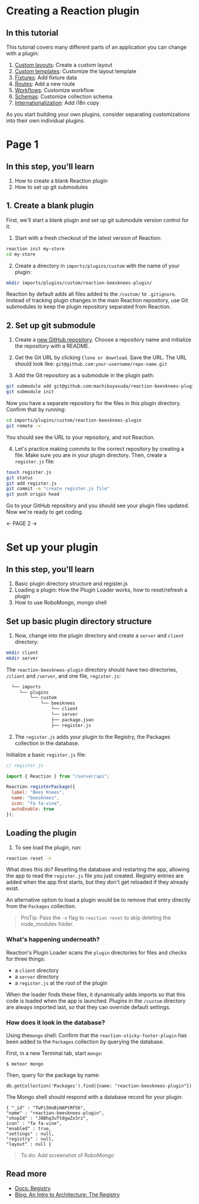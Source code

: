 # Creating a Reaction plugin

## In this tutorial

This tutorial covers many different parts of an application you can change with a plugin:

1. [Custom layouts]("/developer/tutorial/plugin-layouts-3.md"): Create a custom layout
2. [Custom templates]("/developer/tutorial/plugin-customizing-templates-4.md"): Customize the layout template
3. [Fixtures]("/developer/tutorial/plugin-fixtures-5.md"): Add fixture data
4. [Routes]("/developer/tutorial/plugin-routes-6.md"): Add a new route
5. [Workflows]("/developer/tutorial/plugin-workflow-7.md"): Customize workflow
6. [Schemas]("/developer/tutorial/plugin-schemas-8.md"): Customize collection schema
7. [Internationalization]("/developer/tutorial/plugin-i18n-9.md"): Add i18n copy

As you start building your own plugins, consider separating customizations into their own individual plugins.

# Page 1

## In this step, you'll learn

1. How to create a blank Reaction plugin
2. How to set up git submodules

## 1. Create a blank plugin

First, we'll start a blank plugin and set up git submodule version control for it.

1. Start with a fresh checkout of the latest version of Reaction:

```sh
reaction init my-store
cd my-store
```

2. Create a directory in `imports/plugins/custom` with the name of your plugin:

```sh
mkdir imports/plugins/custom/reaction-beesknees-plugin/
```
Reaction by default adds all files added to the `/custom/` to `.gitignore`. Instead of tracking plugin changes in the main Reaction repository, use Git submodules to keep the plugin repository separated from Reaction.

## 2. Set up git submodule

1. Create a [new GitHub repository](https://github.com/new). Choose a repository name and initialize the repository with a README.

2. Get the Git URL by clicking `Clone or download`. Save the URL. The URL should look like: `git@github.com:your-username/repo-name.git`

3. Add the Git repository as a submodule in the plugin path:

```sh
git submodule add git@github.com:machikoyasuda/reaction-beesknees-plugin.git imports/plugins/custom/reaction-beesknees-plugin
git submodule init
```

Now you have a separate repository for the files in this plugin directory. Confirm that by running:

```sh
cd imports/plugins/custom/reaction-beesknees-plugin
git remote -v
```

You should see the URL to your repository, and not Reaction.

4. Let's practice making commits to the correct repository by creating a file. Make sure you are in your plugin directory. Then, create a `register.js` file:

```sh
touch register.js
git status
git add register.js
git commit -m "create register.js file"
git push origin head
```

Go to your GitHub repository and you should see your plugin files updated. Now we're ready to get coding.

<- PAGE 2 ->

# Set up your plugin

## In this step, you'll learn

1. Basic plugin directory structure and register.js
2. Loading a plugin: How the Plugin Loader works, how to reset/refresh a plugin
3. How to use RoboMongo, mongo shell

## Set up basic plugin directory structure

1. Now, change into the plugin directory and create a `server` and `client` directory:

```sh
mkdir client
mkdir server
```

The `reaction-beesknees-plugin` directory should have two directories, `/client` and `/server`, and one file, `register.js`:

```sh
  └── imports
     └── plugins
         └── custom
             └── beesknees
                 └── client
                 └── server
                 ├── package.json
                 ├── register.js
 ```

2. The `register.js` adds your plugin to the Registry, the Packages collection in the database.

Initialize a basic `register.js` file:

```js
// register.js

import { Reaction } from "/server/api";

Reaction.registerPackage({
  label: "Bees Knees",
  name: "beesknees",
  icon: "fa fa-vine",
  autoEnable: true
});
```

## Loading the plugin

1. To see load the plugin, run:

```sh
reaction reset -n
```

What does this do? Resetting the database and restarting the app, allowing the app to read the `register.js` file you just created. Registry entries are added when the app first starts, but they don't get reloaded if they already exist.

An alternative option to load a plugin would be to remove that entry directly from the `Packages` collection.

> ProTip: Pass the `-n` flag to `reaction reset` to skip deleting the node_modules folder.

### What's happening underneath?

Reaction's Plugin Loader scans the `plugin` directories for files and checks for three things:

- a `client` directory
- a `server` directory
- a `register.js` at the root of the plugin

When the loader finds these files, it dynamically adds imports so that this code is loaded when the app is launched. Plugins in the `/custom` directory are always imported last, so that they can override default settings.

### How does it look in the database?

Using the`mongo` shell: Confirm that the `reaction-sticky-footer-plugin` has been added to the `Packages` collection by querying the database.

First, in a new Terminal tab, start `mongo`:

```
$ meteor mongo
```

Then, query for the package by name:

```
db.getCollection('Packages').find({name: "reaction-beesknees-plugin"})
```

The Mongo shell should respond with a database record for your plugin:

```
{ "_id" : "TwPi5HoBiHAPtRF56",
"name" : "reaction-beesknees-plugin",
"shopId" : "J8Bhq3uTtdgwZx3rz",
icon" : "fa fa-vine",
"enabled" : true,
"settings" : null,
"registry" : null,
"layout" : null }
```

> To do: Add screenshot of RoboMongo

## Read more

- [Docs: Registry](/developer/packages/registry.md)
- [Blog: An Intro to Architecture: The Registry](https://blog.reactioncommerce.com/an-intro-to-architecture-the-registry/)
